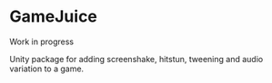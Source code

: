 # GameJuice
Work in progress

Unity package for adding screenshake, hitstun, tweening and audio variation to a game.
